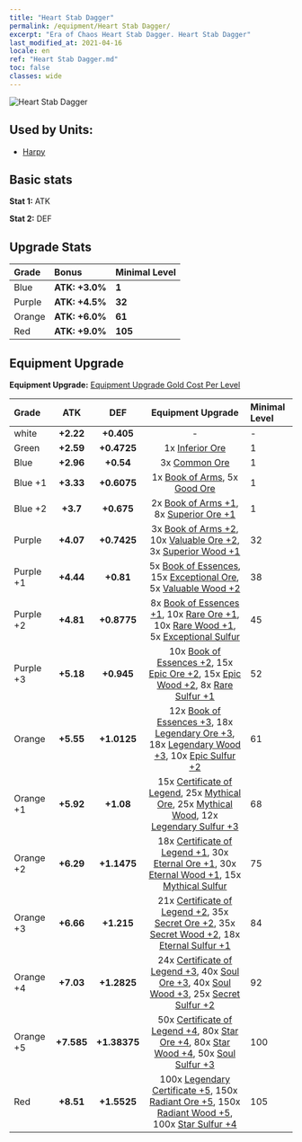 ```yaml
---
title: "Heart Stab Dagger"
permalink: /equipment/Heart Stab Dagger/
excerpt: "Era of Chaos Heart Stab Dagger. Heart Stab Dagger"
last_modified_at: 2021-04-16
locale: en
ref: "Heart Stab Dagger.md"
toc: false
classes: wide
---
```


  ![Heart Stab Dagger](/images/e/e_7021.png)

## Used by Units:

* [Harpy](/units/Harpy/) 


## Basic stats
 **Stat 1:** ATK

 **Stat 2:** DEF

## Upgrade Stats

  |     Grade    |   Bonus | Minimal Level | 
  |:-------------|:--------|:--------------| 
  | Blue | **ATK: +3.0%** | **1** | 
  | Purple | **ATK: +4.5%** | **32** | 
  | Orange | **ATK: +6.0%** | **61** | 
  | Red | **ATK: +9.0%** | **105** | 


## Equipment Upgrade
 **Equipment Upgrade:** [Equipment Upgrade Gold Cost Per Level](/equipment/EquipmentUpgradeCostPerLevel/) 

  |          Grade      | ATK | DEF | Equipment Upgrade | Minimal Level |
  |:--------------------|:---------:|:---------:|:----------------:|:--------------|
  | white | **+2.22** | **+0.405** | - | - |
  | Green | **+2.59** | **+0.4725** | 1x [Inferior Ore](/Items/mat_1/) | 1 |
  | Blue | **+2.96** | **+0.54** | 3x [Common Ore](/Items/mat_6/) | 1 |
  | Blue +1 | **+3.33** | **+0.6075** | 1x [Book of Arms](/Items/mat_18/), 5x [Good Ore](/Items/mat_12/) | 1 |
  | Blue +2 | **+3.7** | **+0.675** | 2x [Book of Arms +1](/Items/mat_25/), 8x [Superior Ore +1](/Items/mat_19/) | 1 |
  | Purple | **+4.07** | **+0.7425** | 3x [Book of Arms +2](/Items/mat_32/), 10x [Valuable Ore +2](/Items/mat_26/), 3x [Superior Wood +1](/Items/mat_20/) | 32 |
  | Purple +1 | **+4.44** | **+0.81** | 5x [Book of Essences](/Items/mat_39/), 15x [Exceptional Ore](/Items/mat_33/), 5x [Valuable Wood +2](/Items/mat_27/) | 38 |
  | Purple +2 | **+4.81** | **+0.8775** | 8x [Book of Essences +1](/Items/mat_46/), 10x [Rare Ore +1](/Items/mat_40/), 10x [Rare Wood +1](/Items/mat_41/), 5x [Exceptional Sulfur](/Items/mat_36/) | 45 |
  | Purple +3 | **+5.18** | **+0.945** | 10x [Book of Essences +2](/Items/mat_53/), 15x [Epic Ore +2](/Items/mat_47/), 15x [Epic Wood +2](/Items/mat_48/), 8x [Rare Sulfur +1](/Items/mat_43/) | 52 |
  | Orange | **+5.55** | **+1.0125** | 12x [Book of Essences +3](/Items/mat_60/), 18x [Legendary Ore +3](/Items/mat_54/), 18x [Legendary Wood +3](/Items/mat_55/), 10x [Epic Sulfur +2](/Items/mat_50/) | 61 |
  | Orange +1 | **+5.92** | **+1.08** | 15x [Certificate of Legend](/Items/mat_67/), 25x [Mythical Ore](/Items/mat_61/), 25x [Mythical Wood](/Items/mat_62/), 12x [Legendary Sulfur +3](/Items/mat_57/) | 68 |
  | Orange +2 | **+6.29** | **+1.1475** | 18x [Certificate of Legend +1](/Items/mat_74/), 30x [Eternal Ore +1](/Items/mat_68/), 30x [Eternal Wood +1](/Items/mat_69/), 15x [Mythical Sulfur](/Items/mat_64/) | 75 |
  | Orange +3 | **+6.66** | **+1.215** | 21x [Certificate of Legend +2](/Items/mat_81/), 35x [Secret Ore +2](/Items/mat_75/), 35x [Secret Wood +2](/Items/mat_76/), 18x [Eternal Sulfur +1](/Items/mat_71/) | 84 |
  | Orange +4 | **+7.03** | **+1.2825** | 24x [Certificate of Legend +3](/Items/mat_88/), 40x [Soul Ore +3](/Items/mat_82/), 40x [Soul Wood +3](/Items/mat_83/), 25x [Secret Sulfur +2](/Items/mat_78/) | 92 |
  | Orange +5 | **+7.585** | **+1.38375** | 50x [Certificate of Legend +4](/Items/mat_95/), 80x [Star Ore +4](/Items/mat_89/), 80x [Star Wood +4](/Items/mat_90/), 50x [Soul Sulfur +3](/Items/mat_85/) | 100 |
  | Red | **+8.51** | **+1.5525** | 100x [Legendary Certificate +5](/Items/mat_102/), 150x [Radiant Ore +5](/Items/mat_96/), 150x [Radiant Wood +5](/Items/mat_97/), 100x [Star Sulfur +4](/Items/mat_92/) | 105 |

